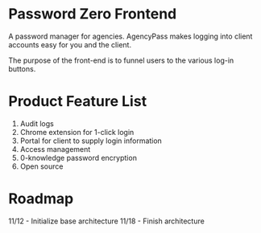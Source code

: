 # Password Zero Frontend

A password manager for agencies. AgencyPass makes logging into client accounts easy for you and the client.

The purpose of the front-end is to funnel users to the various log-in buttons.

# Product Feature List

1. Audit logs
2. Chrome extension for 1-click login
3. Portal for client to supply login information
4. Access management
5. 0-knowledge password encryption
6. Open source

# Roadmap

11/12 - Initialize base architecture
11/18 - Finish architecture


